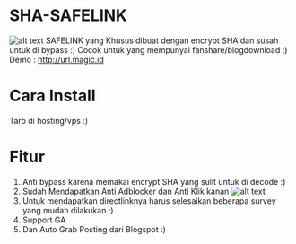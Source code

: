 # SHA-SAFELINK
![alt text](https://raw.githubusercontent.com/py7hon/SHA-SAFELINK/master/ss/gnome-shell-screenshot-MR9M6Y.png)
SAFELINK yang Khusus dibuat dengan encrypt SHA dan susah untuk di bypass :)
Cocok untuk yang mempunyai fanshare/blogdownload :)
Demo : http://url.magic.id

# Cara Install 
Taro di hosting/vps :)

# Fitur 
 1. Anti bypass karena memakai encrypt SHA yang sulit untuk di decode :)
 2. Sudah Mendapatkan Anti Adblocker dan Anti Klik kanan
 ![alt text](https://raw.githubusercontent.com/py7hon/SHA-SAFELINK/master/ss/gnome-shell-screenshot-WTDP6Y.png)
 3. Untuk mendapatkan directlinknya harus selesaikan beberapa survey yang mudah dilakukan :)
 4. Support GA
 5. Dan Auto Grab Posting dari Blogspot :)
